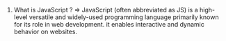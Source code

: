 1. What is JavaScript ? 
=> JavaScript (often abbreviated as JS) is a high-level versatile and widely-used programming language primarily known for its role in web development. it enables interactive and dynamic behavior on websites.   